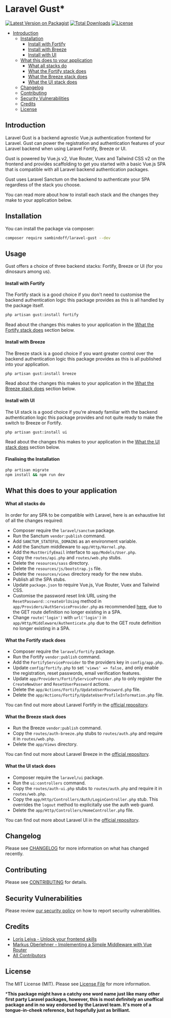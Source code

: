 # Laravel Gust*

[![Latest Version on Packagist](https://img.shields.io/packagist/v/sambindoff/laravel-gust)](https://packagist.org/packages/sambindoff/laravel-gust)
[![Total Downloads](https://img.shields.io/packagist/dt/sambindoff/laravel-gust)](https://packagist.org/packages/sambindoff/laravel-gust)
[![License](https://img.shields.io/packagist/l/sambindoff/laravel-gust)](https://packagist.org/packages/sambindoff/laravel-gust)

- [Introduction](#introduction)
    - [Installation](#installation)
        - [Install with Fortify](#install-with-fortify)
        - [Install with Breeze](#install-with-breeze)
        - [Install with UI](#install-with-ui)
    - [What this does to your application](#what-this-does-to-your-application)
        - [What all stacks do](#what-all-stacks-do)
        - [What the Fortify stack does](#what-the-fortify-stack-does)
        - [What the Breeze stack does](#what-the-breeze-stack-does)
        - [What the UI stack does](#what-the-ui-stack-does)
    - [Changelog](#changelog)
    - [Contributing](#contributing)
    - [Security Vulnerabilities](#security-vulnerabilities)
    - [Credits](#credits)
    - [License](#license)

## Introduction

Laravel Gust is a backend agnostic Vue.js authentication frontend for Laravel. Gust can power the registration and authentication features of your Laravel backend when using Laravel Fortify, Breeze or UI.

Gust is powered by Vue.js v2, Vue Router, Vuex and Tailwind CSS v2 on the frontend and provides scaffolding to get you started with a basic Vue.js SPA that is compatible with all Laravel backend authentication packages.

Gust uses Laravel Sanctum on the backend to authenticate your SPA regardless of the stack you choose.

You can read more about how to install each stack and the changes they make to your application below.

## Installation

You can install the package via composer:

```bash
composer require sambindoff/laravel-gust --dev
```

## Usage

Gust offers a choice of three backend stacks: Fortify, Breeze or UI (for you dinosaurs among us).

#### Install with Fortify

The Fortify stack is a good choice if you don't need to customise the backend authentication logic this package provides as this is all handled by the package itself.

``` bash
php artisan gust:install fortify
```

Read about the changes this makes to your application in the [What the Fortify stack does](#what-the-fortify-stack-does) section below.

#### Install with Breeze

The Breeze stack is a good choice if you want greater control over the backend authentication logic this package provides as this is all published into your application.

``` bash
php artisan gust:install breeze
```

Read about the changes this makes to your application in the [What the Breeze stack does](#what-the-breeze-stack-does) section below.

#### Install with UI

The UI stack is a good choice if you're already familiar with the backend authentication logic this package provides and not quite ready to make the switch to Breeze or Fortify.

``` bash
php artisan gust:install ui
```

Read about the changes this makes to your application in the [What the UI stack does](#what-the-ui-stack-does) section below.

#### Finalising the Installation

``` bash
php artisan migrate
npm install && npm run dev
```

## What this does to your application

#### What all stacks do

In order for any SPA to be compatible with Laravel, here is an exhaustive list of all the changes required:

- Composer require the `laravel/sanctum` package.
- Run the Sanctum `vendor:publish` command.
- Add `SANCTUM_STATEFUL_DOMAINS` as an environment variable.
- Add the Sanctum middleware to `app/Http/Kernel.php`.
- Add the `MustVerifyEmail` interface to `app/Models/User.php`.
- Copy the `routes/api.php` and `routes/web.php` stubs.
- Delete the `resources/sass` directory.
- Delete the `resources/js/bootstrap.js` file.
- Delete the `resources/views` directory ready for the new stubs.
- Publish all the SPA stubs.
- Update `package.json` to require Vue.js, Vue Router, Vuex and Tailwind CSS.
- Customise the password reset link URL using the `ResetPassword::createUrlUsing` method in `app/Providers/AuthServiceProvider.php` as recommended [here](https://laravel.com/docs/master/passwords#reset-link-customization), due to the GET route definition no longer existing in a SPA.
- Change `route('login')` with `url('login')` in `app/Http/Middleware/Authenticate.php` due to the GET route definition no longer existing in a SPA.

#### What the Fortify stack does
- Composer require the `laravel/fortify` package.
- Run the Fortify `vendor:publish` command.
- Add the `FortifyServiceProvider` to the providers key in `config/app.php`.
- Update `config/fortify.php` to set `'views' => false,` and only enable the registration, reset passwords, email verification features.
- Update `app/Providers/FortifyServiceProvider.php` to only register the `CreateNewUser` and `ResetUserPassword` actions.
- Delete the `app/Actions/Fortify/UpdateUserPassword.php` file.
- Delete the `app/Actions/Fortify/UpdateUserProfileInformation.php` file.

You can find out more about Laravel Fortify in the [official repository](https://github.com/laravel/fortify).

#### What the Breeze stack does
- Run the Breeze `vendor:publish` command.
- Copy the `routes/auth-breeze.php` stubs to `routes/auth.php` and require it in `routes/web.php`.
- Delete the `app/Views` directory.

You can find out more about Laravel Breeze in the [official repository](https://github.com/laravel/breeze).

#### What the UI stack does
- Composer require the `laravel/ui` package.
- Run the `ui:controllers` command.
- Copy the `routes/auth-ui.php` stubs to `routes/auth.php` and require it in `routes/web.php`.
- Copy the `app/Http/Controllers/Auth/LoginController.php` stub. This overrides the `logout` method to explicitally use the auth web guard.
- Delete the `app/Http/Controllers/HomeController.php` file.

You can find out more about Laravel UI in the [official repository](https://github.com/laravel/ui).

## Changelog

Please see [CHANGELOG](CHANGELOG.md) for more information on what has changed recently.

## Contributing

Please see [CONTRIBUTING](.github/CONTRIBUTING.md) for details.

## Security Vulnerabilities

Please review [our security policy](../../security/policy) on how to report security vulnerabilities.

## Credits

- [Loris Leiva - Unlock your frontend skills](https://lorisleiva.com/unlock-your-frontend-skills/)
- [Markus Oberlehner - Implementing a Simple Middleware with Vue Router](https://markus.oberlehner.net/blog/implementing-a-simple-middleware-with-vue-router/)
- [All Contributors](../../contributors)

## License

The MIT License (MIT). Please see [License File](LICENSE.md) for more information.

***This package might have a catchy one word name just like many other first party Laravel packages, however, this is most definitely an unoffical package and in no way endorsed by the Laravel team. It's more of a tongue-in-cheek reference, but hopefully just as brilliant.**
